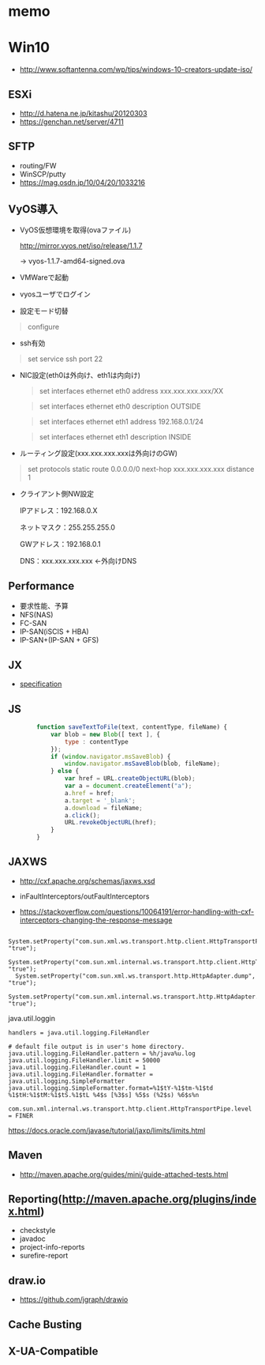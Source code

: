 # memo

# Win10
* http://www.softantenna.com/wp/tips/windows-10-creators-update-iso/

## ESXi
* http://d.hatena.ne.jp/kitashu/20120303
* https://genchan.net/server/4711

## SFTP
* routing/FW
* WinSCP/putty
* https://mag.osdn.jp/10/04/20/1033216


## VyOS導入
* VyOS仮想環境を取得(ovaファイル)
  
  http://mirror.vyos.net/iso/release/1.1.7
  
  -> vyos-1.1.7-amd64-signed.ova

* VMWareで起動

* vyosユーザでログイン

* 設定モード切替
 > configure

* ssh有効
 > set service ssh port 22

* NIC設定(eth0は外向け、eth1は内向け)

    > set interfaces ethernet eth0 address xxx.xxx.xxx.xxx/XX

    > set interfaces ethernet eth0 description OUTSIDE

    > set interfaces ethernet eth1 address 192.168.0.1/24

    > set interfaces ethernet eth1 description INSIDE

* ルーティング設定(xxx.xxx.xxx.xxxは外向けのGW)
 > set protocols static route 0.0.0.0/0 next-hop xxx.xxx.xxx.xxx distance 1

* クライアント側NW設定

    IPアドレス：192.168.0.X
    
    ネットマスク：255.255.255.0
    
    GWアドレス：192.168.0.1
    
    DNS：xxx.xxx.xxx.xxx ←外向けDNS


## Performance
* 要求性能、予算
* NFS(NAS)
* FC-SAN
* IP-SAN(iSCIS + HBA)
* IP-SAN+(IP-SAN + GFS)

## JX
* [specification](http://www.dsri.jp/ryutsu-bms/standard/standard04.html)

## JS
```js
		function saveTextToFile(text, contentType, fileName) {
			var blob = new Blob([ text ], {
				type : contentType
			});
			if (window.navigator.msSaveBlob) {
				window.navigator.msSaveBlob(blob, fileName);
			} else {
				var href = URL.createObjectURL(blob);
				var a = document.createElement("a");
				a.href = href;
				a.target = '_blank';
				a.download = fileName;
				a.click();
				URL.revokeObjectURL(href);
			}
		}
```
## JAXWS
* http://cxf.apache.org/schemas/jaxws.xsd
* inFaultInterceptors/outFaultInterceptors

* https://stackoverflow.com/questions/10064191/error-handling-with-cxf-interceptors-changing-the-response-message

```
  System.setProperty("com.sun.xml.ws.transport.http.client.HttpTransportPipe.dump", "true");
  System.setProperty("com.sun.xml.internal.ws.transport.http.client.HttpTransportPipe.dump", "true");
  System.setProperty("com.sun.xml.ws.transport.http.HttpAdapter.dump", "true");
  System.setProperty("com.sun.xml.internal.ws.transport.http.HttpAdapter.dump", "true");
```

java.util.loggin
```
handlers = java.util.logging.FileHandler

# default file output is in user's home directory.
java.util.logging.FileHandler.pattern = %h/java%u.log
java.util.logging.FileHandler.limit = 50000
java.util.logging.FileHandler.count = 1
java.util.logging.FileHandler.formatter = java.util.logging.SimpleFormatter
java.util.logging.SimpleFormatter.format=%1$tY-%1$tm-%1$td %1$tH:%1$tM:%1$tS.%1$tL %4$s [%3$s] %5$s (%2$s) %6$s%n

com.sun.xml.internal.ws.transport.http.client.HttpTransportPipe.level = FINER
```

https://docs.oracle.com/javase/tutorial/jaxp/limits/limits.html

## Maven

* http://maven.apache.org/guides/mini/guide-attached-tests.html

## Reporting(http://maven.apache.org/plugins/index.html)

* checkstyle
* javadoc
* project-info-reports
* surefire-report

## draw.io

* https://github.com/jgraph/drawio

## Cache Busting

## X-UA-Compatible

